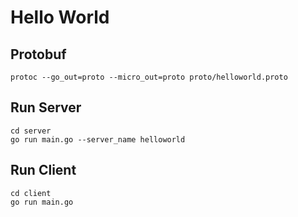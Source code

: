 # Hello World

## Protobuf
```
protoc --go_out=proto --micro_out=proto proto/helloworld.proto
```

## Run Server
```
cd server
go run main.go --server_name helloworld
```

## Run Client
```
cd client
go run main.go
```